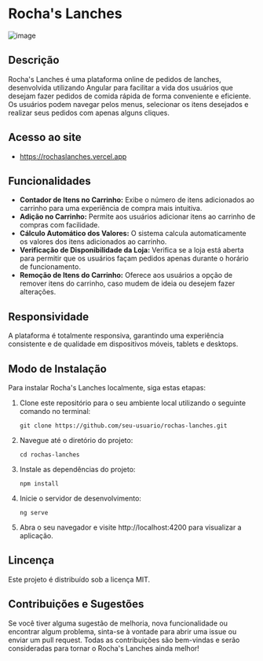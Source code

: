 # Rocha's Lanches
![image](https://github.com/FilipeGabrielRocha/site-pedidos-lanches/assets/94459039/474b289f-b46b-4bb1-9ff8-787e1d25595c)

## Descrição
Rocha's Lanches é uma plataforma online de pedidos de lanches, desenvolvida utilizando Angular para facilitar a vida dos usuários que desejam fazer pedidos de comida rápida de forma conveniente e eficiente. Os usuários podem navegar pelos menus, selecionar os itens desejados e realizar seus pedidos com apenas alguns cliques.

## Acesso ao site
- https://rochaslanches.vercel.app

## Funcionalidades
- **Contador de Itens no Carrinho:** Exibe o número de itens adicionados ao carrinho para uma experiência de compra mais intuitiva.
- **Adição no Carrinho:** Permite aos usuários adicionar itens ao carrinho de compras com facilidade.
- **Cálculo Automático dos Valores:** O sistema calcula automaticamente os valores dos itens adicionados ao carrinho.
- **Verificação de Disponibilidade da Loja:** Verifica se a loja está aberta para permitir que os usuários façam pedidos apenas durante o horário de funcionamento.
- **Remoção de Itens do Carrinho:** Oferece aos usuários a opção de remover itens do carrinho, caso mudem de ideia ou desejem fazer alterações.

## Responsividade
A plataforma é totalmente responsiva, garantindo uma experiência consistente e de qualidade em dispositivos móveis, tablets e desktops.

## Modo de Instalação
Para instalar Rocha's Lanches localmente, siga estas etapas:
1. Clone este repositório para o seu ambiente local utilizando o seguinte comando no terminal:
    ```
    git clone https://github.com/seu-usuario/rochas-lanches.git
    ```
2. Navegue até o diretório do projeto:
    ```
    cd rochas-lanches
   ```
3. Instale as dependências do projeto:
   ```
   npm install
   ```
4. Inicie o servidor de desenvolvimento:
   ```
   ng serve
   ```
5. Abra o seu navegador e visite http://localhost:4200 para visualizar a aplicação.

## Lincença
Este projeto é distribuído sob a licença MIT.

## Contribuições e Sugestões
Se você tiver alguma sugestão de melhoria, nova funcionalidade ou encontrar algum problema, sinta-se à vontade para abrir uma issue ou enviar um pull request. Todas as contribuições são bem-vindas e serão consideradas para tornar o Rocha's Lanches ainda melhor!
